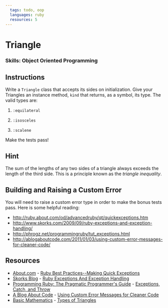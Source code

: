 ```yaml
---
  tags: todo, oop
  languages: ruby
  resources: 5
---
```


# Triangle

### Skills: Object Oriented Programming

## Instructions

Write a `Triangle` class that accepts its sides on initialization. Give your Triangles an instance method, `kind` that returns, as a symbol, its type. The valid types are:

1. `:equilateral`

2. `:isosceles`

3. `:scalene`

Make the tests pass!

## Hint

The sum of the lengths of any two sides of a triangle always exceeds the length of the third side. This is a principle known as the _triangle inequality_.

## Building and Raising a Custom Error

You will need to raise a custom error type in order to make the bonus tests pass. Here is some helpful reading:

* http://ruby.about.com/od/advancedruby/qt/quickexceptions.htm
* http://www.skorks.com/2009/09/ruby-exceptions-and-exception-handling/
* http://phrogz.net/programmingruby/tut_exceptions.html
* http://ablogaboutcode.com/2011/01/03/using-custom-error-messages-for-cleaner-code/

## Resources
* [About.com](http://ruby.about.com/od/advancedruby/) - [Ruby Best Practices--Making Quick Exceptions](http://ruby.about.com/od/advancedruby/qt/quickexceptions.htm)
* [Skorks Blog](http://www.skorks.com/) - [Ruby Exceptions And Exception Handling](http://www.skorks.com/2009/09/ruby-exceptions-and-exception-handling/)
* [Programming Ruby: The Pragmatic Programmer's Guide](http://phrogz.net/programmingruby/) - [Exceptions, Catch, and Throw](http://phrogz.net/programmingruby/tut_exceptions.html)
* [A Blog About Code](http://ablogaboutcode.com/) - [Using Custom Error Messages for Cleaner Code](http://ablogaboutcode.com/2011/01/03/using-custom-error-messages-for-cleaner-code/)
* [Basic Mathematics](http://www.basic-mathematics.com/) - [Types of Triangles](http://www.basic-mathematics.com/types-of-triangles.html)

